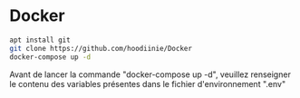# Docker

```bash
apt install git
git clone https://github.com/hoodiinie/Docker
docker-compose up -d
```

Avant de lancer la commande "docker-compose up -d", veuillez renseigner le contenu des variables présentes dans le fichier d'environnement ".env" 


